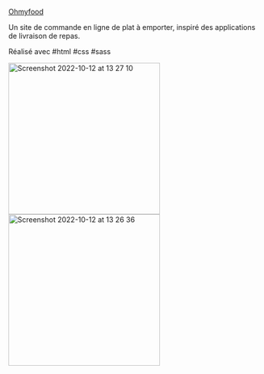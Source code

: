 <a href="https://yanncls.github.io/Ohmyfood/">Ohmyfood</a>
<br/>

Un site de commande en ligne de plat à emporter, 
inspiré des applications de livraison de repas.

Réalisé avec #html #css #sass



<img width="300" alt="Screenshot 2022-10-12 at 13 27 10" src="https://user-images.githubusercontent.com/91957898/195331389-d5b687ca-6074-4148-863d-178c96351658.png"> 

<img width="300" alt="Screenshot 2022-10-12 at 13 26 36" src="https://user-images.githubusercontent.com/91957898/195331774-b65e930d-2ced-4c0f-a2d0-a22e700c3fe4.png">

